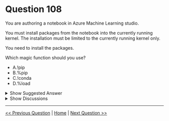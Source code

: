 # Question 108

You are authoring a notebook in Azure Machine Learning studio.

You must install packages from the notebook into the currently running kernel. The installation must be limited to the currently running kernel only.

You need to install the packages.

Which magic function should you use?

- A.!pip
- B.%pip
- C.!conda
- D.%load

<details>
  <summary>Show Suggested Answer</summary>

<strong>B</strong><br>

</details>

<details>
  <summary>Show Discussions</summary>

<blockquote><p><strong>ajay0011</strong> <code>(Wed 04 Oct 2023 01:00)</code> - <em>Upvotes: 12</em></p><p>The %pip magic function is used to install Python packages directly from the notebook environment, and it installs packages only in the currently running kernel. This means that any packages you install with %pip will be available only in the notebook session where you install them.

The !pip command is used to install Python packages in a system-wide installation of Python. It does not restrict the installation to the currently running kernel, and packages installed with !pip will be available to all Python processes on the system.

The !conda command is used to install packages using the Conda package manager. While Conda is a popular package manager, it does not integrate well with the notebook environment and can cause conflicts with the Anaconda distribution of Python that is used in Azure Machine Learning.

The %load magic function is used to load the contents of a file into a cell. It is not used for installing packages.

Therefore, the correct answer is option B: %pip.</p></blockquote>

<blockquote><p><strong>TA_</strong> <code>(Wed 25 Sep 2024 10:22)</code> - <em>Upvotes: 1</em></p><p>On exam 15-03-2024. Plus, there were a few other questions related to kernels</p></blockquote>
<blockquote><p><strong>NullVoider_0</strong> <code>(Mon 12 Aug 2024 13:35)</code> - <em>Upvotes: 2</em></p><p>On exam 12-02-2024.</p></blockquote>
<blockquote><p><strong>phydev</strong> <code>(Sat 20 Jan 2024 14:23)</code> - <em>Upvotes: 4</em></p><p>On exam 20 July 2023.</p></blockquote>
<blockquote><p><strong>Jin_22</strong> <code>(Fri 22 Sep 2023 12:06)</code> - <em>Upvotes: 3</em></p><p>The !pip command installs packages from the notebook into the currently running kernel but does not limit the installation to the currently running kernel only.

This means that if you have multiple kernels running in your notebook, !pip will install the package in all of them.</p></blockquote>

<blockquote><p><strong>Retko</strong> <code>(Wed 20 Sep 2023 08:12)</code> - <em>Upvotes: 1</em></p><p>Why not !pip?? Can it also be used? Thx</p></blockquote>
<blockquote><p><strong>ajay0011</strong> <code>(Wed 04 Oct 2023 01:05)</code> - <em>Upvotes: 1</em></p><p>The %pip magic function is used to install Python packages directly from the notebook environment, and it installs packages only in the currently running kernel. This means that any packages you install with %pip will be available only in the notebook session where you install them.

The !pip command is used to install Python packages in a system-wide installation of Python. It does not restrict the installation to the currently running kernel, and packages installed with !pip will be available to all Python processes on the system.</p></blockquote>

</details>

---

[<< Previous Question](question_107.md) | [Home](../index.md) | [Next Question >>](question_109.md)

